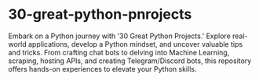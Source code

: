 # 30-great-python-pnrojects
Embark on a Python journey with '30 Great Python Projects.' Explore real-world applications, develop a Python mindset, and uncover valuable tips and tricks. From crafting chat bots to delving into Machine Learning, scraping, hosting APIs, and creating Telegram/Discord bots, this repository offers hands-on experiences to elevate your Python skills. 
